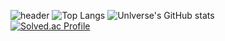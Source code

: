 ![header](https://capsule-render.vercel.app/api?type=wave&color=auto&height=300&section=header&text=Unlverse&fontSize=90)
![Top Langs](https://github-readme-stats.vercel.app/api/top-langs/?username=Unlverse&layout=compact&theme=dark)
![Unlverse's GitHub stats](https://github-readme-stats.vercel.app/api?username=Unlverse&show_icons=true&theme=dark)  
[![Solved.ac Profile](http://mazassumnida.wtf/api/generate_badge?boj=un1verse)](https://solved.ac/un1verse)

